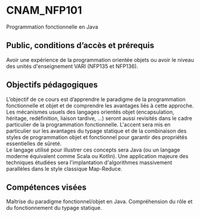 # CNAM_NFP101
Programmation fonctionnelle en Java

## Public, conditions d’accès et prérequis
Avoir une expérience de la programmation orientée objets ou avoir le niveau des unités d'enseignement VARI (NFP135 et NFP136).

## Objectifs pédagogiques
L’objectif de ce cours est d’apprendre le paradigme de la programmation fonctionnelle et objet et de comprendre les avantages liés à cette approche.  
Les mécanismes usuels des langages orientés objet (encapsulation, héritage, redéfinition, liaison tardive, ...) seront aussi revisités dans le cadre particulier de la programmation fonctionnelle. L'accent sera mis en particulier sur les avantages du typage statique et de la combinaison des styles de programmation objet et fonctionnel pour garantir des propriétés essentielles de sûreté.  
Le langage utilisé pour illustrer ces concepts sera Java (ou un langage moderne équivalent comme Scala ou Kotlin). Une application majeure des techniques étudiées sera l'implantation d'algorithmes massivement parallèles dans le style classique Map-Reduce.

## Compétences visées
Maîtrise du paradigme fonctionnel/objet en Java. Compréhension du rôle et du fonctionnement du typage statique.
